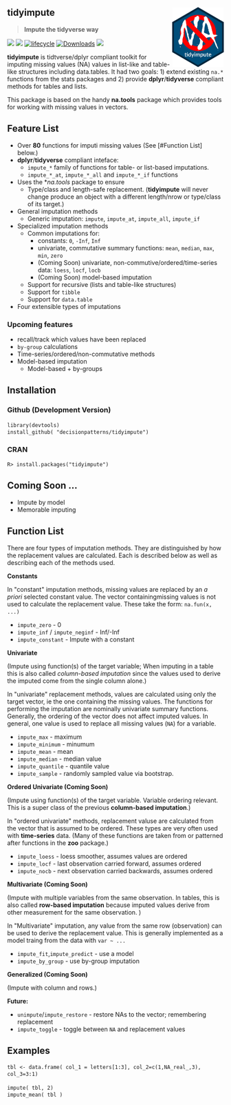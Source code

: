 
## tidyimpute  <img src="man/figures/hexagon_blue_tidyimpute_v1.0.png"  width="120px" align="right">


> **Impute the tidyverse way** 

![](https://img.shields.io/cran/v/tidyimpute.svg) <!-- Version --> 
![](https://img.shields.io/cran/l/tidyimpute.svg) <!-- License --> 
[![lifecycle](https://img.shields.io/badge/lifecycle-stable-brightgreen.svg)](https://www.tidyverse.org/lifecycle/#stable)
[![Downloads](https://cranlogs.r-pkg.org/badges/tidyimpute?color=brightgreen)](https://www.r-pkg.org/pkg/tidyimpute)
[![](http://cranlogs.r-pkg.org/badges/grand-total/tidyimpute)](https://cran.rstudio.com/web/packages/tidyimpute/index.html)
<!-- [![Research software impact](http://depsy.org/api/package/cran/tidyimpute/badge.svg)](http://depsy.org/package/r/tidyimpute) -->


**tidyimpute** is tidtverse/dplyr compliant toolkit for imputing missing 
values (NA) values in list-like and table-like structures including data.tables.
It had two goals: 1) extend existing `na.*` functions from the stats packages 
and 2) provide **dplyr**/**tidyverse** compliant methods for tables and lists. 

This package is based on the handy **na.tools** package which provides tools 
for working with missing values in vectors.

## Feature List
 
 * Over **80** functions for imputi missing values (See [#Function List] below.) 
 * **dplyr**/**tidyverse** compliant inteface:
   * `impute_*` family of functions for table- or list-based imputations.
   * `impute_*_at`, `impute_*_all` and `impute_*_if` functions 
 * Uses the **na.tools* package to ensure
   * Type/class and length-safe replacement. (**tidyimpute** will never change 
     produce an object with a different length/nrow or type/class of its target.)
 * General imputation methods
   * Generic imputation: `impute`, `impute_at`, `impute_all`, `impute_if`
 * Specialized imputation methods
   * Common imputations for:
      * constants: `0`, `-Inf`, `Inf`
      * univariate, commutative summary functions: `mean`, `median`, `max`, `min`, `zero`
      * (Coming Soon) univariate, non-commutive/ordered/time-series data: `loess`, `locf`, `locb` 
      * (Coming Soon) model-based imputation
   * Support for recursive (lists and table-like structures)
   * Support for `tibble`
   * Support for `data.table`
  * Four extensible types of imputations


### Upcoming features

 * recall/track which values have been replaced
 * `by-group` calculations
 * Time-series/ordered/non-commutative methods
 * Model-based imputation 
   - Model-based + by-groups
   

## Installation

### Github (Development Version)

    library(devtools)
    install_github( "decisionpatterns/tidyimpute")
    
    
### CRAN 

    R> install.packages("tidyimpute")


## Coming Soon ...

* Impute by model
* Memorable imputing
  

## Function List 

There are four types of imputation methods. They are distinguished by
how the replacement values are calculated. Each is described below as well as 
describing each of the methods used.

**Constants**

In "constant" imputation methods, missing values are replaced by an 
*a priori* selected constant value. The vector containingmissing values 
is not used to calculate the replacement value. These take the form: `na.fun(x, ...)`

 * `impute_zero` - 0 
 * `impute_inf` / `impute_neginf` - Inf/-Inf
 * `impute_constant` - Impute with a constant
 

**Univariate**

(Impute using function(s) of the target variable; When imputing in a table this 
is also called *column-based imputation* since the values used to derive the 
imputed come from the single column alone.)

In "univariate" replacement methods, values are calculated using 
only the target vector, ie the one containing the missing values. The functions 
for performing the imputation are nominally univariate summary functions. 
Generally, the ordering of the vector does not affect imputed values. In general,
one value is used to replace all missing values (`NA`) for a variable.

 * `impute_max` - maximum  
 * `impute_minimum` - minumum 
 * `impute_mean` - mean 
 * `impute_median` - median value
 * `impute_quantile` - quantile value
 * `impute_sample` - randomly sampled value via bootstrap.


**Ordered Univariate (Coming Soon)** 

(Impute using function(s) of the target variable. Variable ordering relevant. 
This is a super class of the previous **column-based imputation**.)

In "ordered univariate" methods, replacement valuse are calculated
from the vector that is assumed to be ordered. These types are very
often used with **time-series** data. (Many of these functions are taken from 
or patterned after functions in the **zoo** package.)

 * `impute_loess` - loess smoother, assumes values are ordered
 * `impute_locf` - last observation carried forward, assumes ordered 
 * `impute_nocb` - next observation carried backwards, assumes ordered

<!-- 
 * `na.structTS` - Kalman Filter replacement
 * `na.spline` - Interpolated replacement; Taken from the `zoo` package. 
 * `na.approx` - Interpolated replacement; Taken from the `zoo` package. 
 * `na.aggregate` - Replace by aggregate values Taken from the `zoo` package.
--> 
 
**Multivariate (Coming Soon)**

(Impute with multiple variables from the same observation. In tables, this is
also called **row-based imputation** because imputed values derive from other 
measurement for the same observation. )

In "Multivariate" imputation, any value from the same row (observation) can be 
used to derive the replacement value. This is generally implemented as a model 
traing from the data with `var ~ ...`

 * `impute_fit`,`impute_predict` - use a model 
 * `impute_by_group` - use by-group imputation


**Generalized (Coming Soon)** 

(Impute with column and rows.)

 
**Future:**

 * `unimpute`/`impute_restore` - restore NAs to the vector; remembering
    replacement
 * `impute_toggle` - toggle between `NA` and replacement values



## Examples

    tbl <- data.frame( col_1 = letters[1:3], col_2=c(1,NA_real_,3), col_3=3:1)
     
    impute( tbl, 2) 
    impute_mean( tbl )
    
